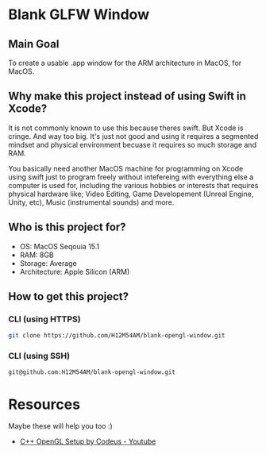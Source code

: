 # Blank GLFW Window

## Main Goal
To create a usable .app window for the ARM architecture in MacOS, for MacOS. 

## Why make this project instead of using Swift in Xcode?
It is not commonly known to use this because theres swift. But Xcode is cringe. And way too big. It's just not good and using it requires a segmented mindset and physical environment becuase it requires so much storage and RAM. 

You basically need another MacOS machine for programming on Xcode using swift just to program freely without intefereing with everything else a computer is used for, including the various hobbies or interests that requires physical hardware like; Video Editing, Game Developement (Unreal Engine, Unity, etc), Music (instrumental sounds) and more. 

## Who is this project for?
- OS: MacOS Seqouia 15.1
- RAM: 8GB
- Storage: Average
- Architecture: Apple Silicon (ARM)

## How to get this project?
### CLI (using HTTPS)
```bash
git clone https://github.com/H12M54AM/blank-opengl-window.git
```
### CLI (using SSH)
```bash
git@github.com:H12M54AM/blank-opengl-window.git
```

# Resources
Maybe these will help you too :)
- [C++ OpenGL Setup by Codeus - Youtube](https://www.youtube.com/watch?v=Y4F0tI7WlDs)